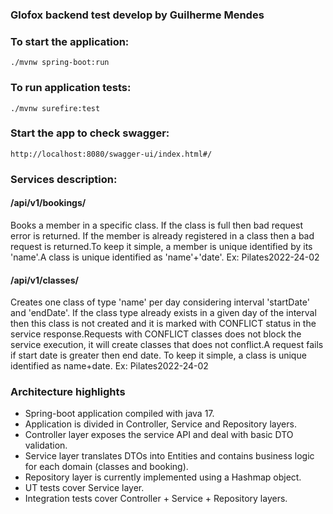 ### Glofox backend test develop by Guilherme Mendes 

### To start the application:
<code>./mvnw spring-boot:run</code>

### To run application tests:
<code>./mvnw surefire:test</code>

### Start the app to check swagger:
<code>http://localhost:8080/swagger-ui/index.html#/ </code>

### Services description:

#### /api/v1/bookings/

Books a member in a specific class. If the class is full then bad request error is returned. If the member is already registered in a class then a bad request is returned.To keep it simple, a member is unique identified by its 'name'.A class is unique identified as 'name'+'date'. Ex: Pilates2022-24-02

#### /api/v1/classes/
Creates one class of type 'name' per day considering interval 'startDate' and 'endDate'. If the class type already exists in a given day of the interval then this class is not created and it is marked with CONFLICT status in the service response.Requests with CONFLICT classes does not block the service execution, it will create classes that does not conflict.A request fails if start date is greater then end date. To keep it simple, a class is unique identified as name+date. Ex: Pilates2022-24-02

### Architecture highlights
- Spring-boot application compiled with java 17.
- Application is divided in Controller, Service and Repository layers.
- Controller layer exposes the service API and deal with basic DTO validation.
- Service layer translates DTOs into Entities and contains business logic for each domain (classes and booking).
- Repository layer is currently implemented using a Hashmap object.
- UT tests cover Service layer.
- Integration tests cover Controller + Service + Repository layers.

